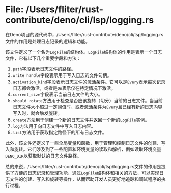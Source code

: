 # File: /Users/fliter/rust-contribute/deno/cli/lsp/logging.rs

在Deno项目的源代码中，/Users/fliter/rust-contribute/deno/cli/lsp/logging.rs文件的作用是处理日志记录的逻辑和功能。

该文件定义了一个名为`LogFile`的结构体。`LogFile`结构体的作用是表示一个日志文件，它有以下几个重要字段和方法：

1. `path`字段表示日志文件的路径。
2. `write_handle`字段表示用于写入日志的文件句柄。
3. `activation_kind`字段表示日志文件的激活条件。它可以是`Every`表示每次记录日志都会激活，或者是`On`表示仅在特定情况下激活。
4. `current_size`字段表示当前日志文件的大小。
5. `should_rotate`方法用于检查是否应该旋转（切分）当前的日志文件。当当前日志文件大小超过一定阈值时，或者激活条件为`Every`且已经有新的日志内容写入时，就会触发旋转。
6. `create`方法用于创建一个新的日志文件并返回一个新的`LogFile`实例。
7. `log`方法用于向日志文件中写入日志内容。
8. `list`方法用于获取指定路径下的所有日志文件。

此外，该文件还定义了一些全局变量和函数，用于管理和控制日志文件的创建、写入和旋转。它们涉及到了一些配置和环境变量的读取和解析，例如读取环境变量`DENO_DIR`以获取默认的日志文件路径。

总的来说，/Users/fliter/rust-contribute/deno/cli/lsp/logging.rs文件的作用是提供了方便的日志记录和管理功能，通过`LogFile`结构体和相关的方法，可以实现日志文件的创建、写入和旋转等操作，从而帮助开发人员更好地追踪和调试程序的执行过程。

